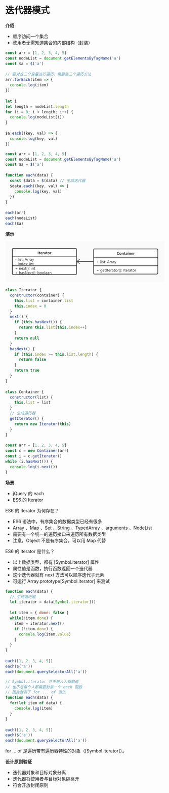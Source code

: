 # 迭代器模式

**介绍**

- 顺序访问一个集合
- 使用者无需知道集合的内部结构（封装）

```js
const arr = [1, 2, 3, 4, 5]
const nodeList = document.getElementsByTagName('a')
const $a = $('a')

// 要对这三个变量进行遍历，需要些三个遍历方法
arr.forEach(item => {
  console.log(item)
})

let i
let length = nodeList.length
for (i = 0; i < length; i++) {
  console.log(nodeList[i])
}

$a.each((key, val) => {
  console.log(key, val)
})
```

```js
const arr = [1, 2, 3, 4, 5]
const nodeList = document.getElementsByTagName('a')
const $a = $('a')

function each(data) {
  const $data = $(data) // 生成迭代器
  $data.each((key, val) => {
    console.log(key, val)
  })
}

each(arr)
each(nodeList)
each($a)
```


**演示**

![](https://github.com/negrochn/study-imooc/blob/master/255/img/uml-iterator.jpg)

```js
class Iterator {
  constructor(container) {
    this.list = container.list
    this.index = 0
  }
  next() {
    if (this.hasNext()) {
      return this.list[this.index++]
    }
    return null
  }
  hasNext() {
    if (this.index >= this.list.length) {
      return false
    }
    return true
  }
}

class Container {
  constructor(list) {
    this.list = list
  }
  // 生成遍历器
  getIterator() {
    return new Iterator(this)
  }
}

const arr = [1, 2, 3, 4, 5]
const c = new Container(arr)
const i = c.getIterator()
while (i.hasNext()) {
  console.log(i.next())
}
```



**场景**

- jQuery 的 each
- ES6 的 Iterator



ES6 的 Iterator 为何存在？

- ES6 语法中，有序集合的数据类型已经有很多
- Array 、Map 、Set 、String 、TypedArray 、arguments 、NodeList
- 需要有一个统一的遍历接口来遍历所有数据类型
- 注意，Object 不是有序集合，可以用 Map 代替



ES6 的 Iterator 是什么？

- 以上数据类型，都有 [Symbol.iterator] 属性
- 属性值是函数，执行函数返回一个迭代器
- 这个迭代器就有 next 方法可以顺序迭代子元素
- 可运行 Array.prototype[Symbol.iterator] 来测试

```js
function each(data) {
  // 生成遍历器
  let iterator = data[Symbol.iterator]()

  let item = { done: false }
  while(!item.done) {
    item = iterator.next()
    if (!item.done) {
      console.log(item.value)
    }
  }
}

each([1, 2, 3, 4, 5])
each($('a'))
each(document.querySelectorAll('a'))
```

```js
// Symbol.iterator 并不是人人都知道
// 也不是每个人都需要封装一个 each 函数
// 因此就有了 for ... of 语法
function each(data) {
  for(let item of data) {
    console.log(item)
  }
}

each([1, 2, 3, 4, 5])
each($('a'))
each(document.querySelectorAll('a'))
```

for ... of 是遍历带有遍历器特性的对象（[Symbol.iterator]）。



**设计原则验证**

- 迭代器对象和目标对象分离
- 迭代器将使用者与目标对象隔离开
- 符合开放封闭原则
